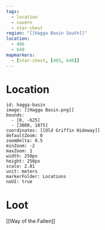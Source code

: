 ```yaml
---
tags:
  - location
  - cavern
  - star-chest
region: "[[Hagga Basin South]]"
location:
  - 406
  - 640
mapmarkers:
  - [star-chest, [403, 640]]
---
```

# Location
```leaflet
id: hagga-basin
image: [[Hagga Basin.png]]
bounds:
  - [0, -625]
  - [3000, 1875]
coordinates: [[Old Griffin Hideway]]
defaultZoom: 0
zoomDelta: 0.5
minZoom: -2
maxZoom: 1
width: 250px
height: 250px
scale: 2.81
unit: meters
markerFolder: Locations
noUI: true
```
# Loot
[[Way of the Fallen]]